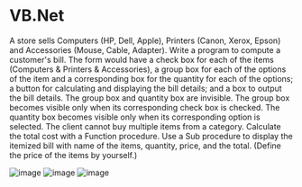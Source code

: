 # VB.Net

A store sells Computers (HP, Dell, Apple), Printers (Canon, Xerox, Epson) and Accessories (Mouse, Cable, Adapter). Write a program to compute a customer's bill. The form would have a
check box for each of the items (Computers & Printers & Accessories), a group box for each of the options of the item and a corresponding box for the quantity for each of the options; a button for calculating and displaying the bill details; and a box to output the bill details. The
group box and quantity box are invisible. The group box becomes visible only when its corresponding check box is checked. The quantity box becomes visible only when its corresponding option is selected. The client cannot buy multiple items from a category. Calculate the total cost with a Function procedure. Use a Sub procedure to display the itemized bill with name of the items, quantity, price, and the total. (Define the price of the items by yourself.)

![image](https://user-images.githubusercontent.com/86987951/235252657-c1681b10-706b-4a86-81d9-94d73530ed54.png)
![image](https://user-images.githubusercontent.com/86987951/235254202-ec658e1f-cc84-424f-86e0-d30a438e0280.png)
![image](https://user-images.githubusercontent.com/86987951/235254331-730681f9-19ce-4396-b952-071f80c4a802.png)

